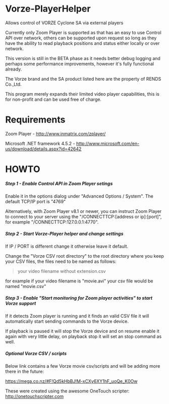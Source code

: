 # Vorze-PlayerHelper
Allows control of VORZE Cyclone SA via external players

Currently only Zoom Player is supported as that has an easy to use Control API over network, others can be supported upon request so long as they have the ability to read playback positions and status either locally or over network.

This version is still in the BETA phase as it needs better debug logging and perhaps some performance improvements, however it's fully functional already.

The Vorze brand and the SA product listed here are the property of RENDS Co.,Ltd.

This program merely expands their limited video player capabilities, this is for non-profit and can be used free of charge.

# Requirements

Zoom Player  - http://www.inmatrix.com/zplayer/

Microsoft .NET framework 4.5.2  - http://www.microsoft.com/en-us/download/details.aspx?id=42642

# HOWTO

##### Step 1 - Enable Control API in Zoom Player setings

Enable it in the options dialog under "Advanced Options / System".
The default TCP/IP port is "4769"

Alternatively, with Zoom Player v8.1 or newer, you can instruct Zoom Player to connect to your server using the
"/CONNECTTCP:[address or ip]:[port]", for example "/CONNECTTCP:127.0.0.1:4770".

##### Step 2 - Start Vorze-Player helper and change settings

If IP / PORT is different change it otherwise leave it default.

Change the "Vorze CSV root directory" to the root directory where you keep your CSV files, the files need to be named as follows:

> your video filename without extension.csv

for example if your video filename is "movie.avi" your csv file would be named "movie.csv"

##### Step 3 - Enable "Start monitoring for Zoom player activities" to start Vorze support

If it detects Zoom player is running and it finds an valid CSV file it will automatically start sending commands to the Vorze device.

If playback is paused it will stop the Vorze device and on resume enable it again with very little delay, on playback stop it will set an stop command as well.

##### Optional Vorze CSV / scripts

Below link contains a few Vorze movie csv/scripts and will be adding more there in the future:

https://mega.co.nz/#F!Qd5kHbBJ!M-xCXy6XY1hF_uoQe_K0Ow

These were created using the awesome OneTouch scripter: http://onetouchscripter.com
